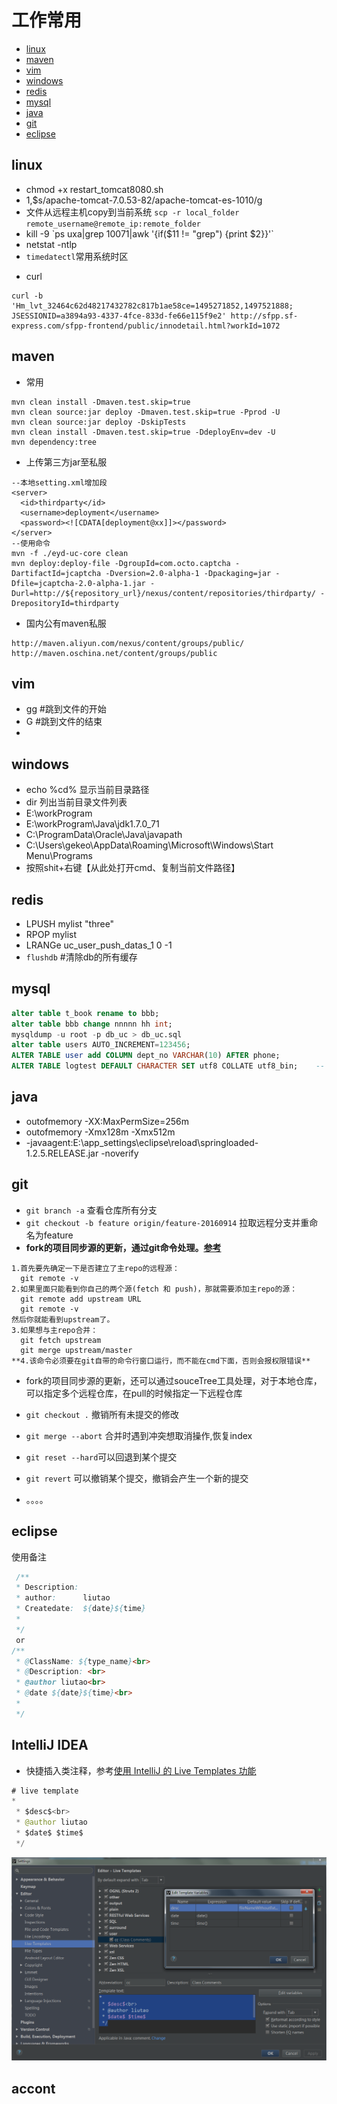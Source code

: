 # 工作常用
* [linux](#linux)
* [maven](#maven)
* [vim](#vim)
* [windows](#windows)
* [redis](#redis)
* [mysql](#mysql)
* [java](#java)
* [git](#git)
* [eclipse](#eclipse)

## linux
+ chmod +x restart_tomcat8080.sh
+ 1,$s/apache-tomcat-7.0.53-82/apache-tomcat-es-1010/g
+ 文件从远程主机copy到当前系统 `scp -r local_folder remote_username@remote_ip:remote_folder`
+ kill -9 \`ps uxa|grep 10071|awk '{if($11 != "grep") {print $2}}'\`
+ netstat -ntlp
+ `timedatectl`常用系统时区
* curl
```shell
curl -b 'Hm_lvt_32464c62d48217432782c817b1ae58ce=1495271852,1497521888; JSESSIONID=a3894a93-4337-4fce-833d-fe66e115f9e2' http://sfpp.sf-express.com/sfpp-frontend/public/innodetail.html?workId=1072
```

## maven
* 常用
```
mvn clean install -Dmaven.test.skip=true
mvn clean source:jar deploy -Dmaven.test.skip=true -Pprod -U
mvn clean source:jar deploy -DskipTests
mvn clean install -Dmaven.test.skip=true -DdeployEnv=dev -U
mvn dependency:tree
```

* 上传第三方jar至私服
```
--本地setting.xml增加段
<server>
  <id>thirdparty</id>
  <username>deployment</username>
  <password><![CDATA[deployment@xx]]></password>
</server>
--使用命令
mvn -f ./eyd-uc-core clean
mvn deploy:deploy-file -DgroupId=com.octo.captcha -DartifactId=jcaptcha -Dversion=2.0-alpha-1 -Dpackaging=jar -Dfile=jcaptcha-2.0-alpha-1.jar -Durl=http://${repository_url}/nexus/content/repositories/thirdparty/ -DrepositoryId=thirdparty
```

* 国内公有maven私服
```
http://maven.aliyun.com/nexus/content/groups/public/
http://maven.oschina.net/content/groups/public
```

## vim
* gg #跳到文件的开始
* G #跳到文件的结束
*

## windows
* echo %cd%		显示当前目录路径
* dir				列出当前目录文件列表
* E:\workProgram
* E:\workProgram\Java\jdk1.7.0_71
* C:\ProgramData\Oracle\Java\javapath
* C:\Users\gekeo\AppData\Roaming\Microsoft\Windows\Start Menu\Programs
* 按照shit+右键【从此处打开cmd、复制当前文件路径】

## redis
* LPUSH mylist "three"
* RPOP mylist
* LRANGe uc_user_push_datas_1 0 -1
* `flushdb` #清除db的所有缓存


## mysql
```sql
alter table t_book rename to bbb;
alter table bbb change nnnnn hh int;
mysqldump -u root -p db_uc > db_uc.sql
alter table users AUTO_INCREMENT=123456;
ALTER TABLE user add COLUMN dept_no VARCHAR(10) AFTER phone;
ALTER TABLE logtest DEFAULT CHARACTER SET utf8 COLLATE utf8_bin;    -- 修改大小写精度
```

## java
* outofmemory -XX:MaxPermSize=256m
* outofmemory -Xmx128m -Xmx512m
* -javaagent:E:\app_settings\eclipse\reload\springloaded-1.2.5.RELEASE.jar -noverify

## git
* `git branch -a` 查看仓库所有分支
* `git checkout -b feature origin/feature-20160914` 拉取远程分支并重命名为feature
* **fork的项目同步源的更新，通过git命令处理。**[**参考**](https://segmentfault.com/q/1010000002590371)
```
1.首先要先确定一下是否建立了主repo的远程源：  
  git remote -v
2.如果里面只能看到你自己的两个源(fetch 和 push)，那就需要添加主repo的源：  
  git remote add upstream URL
  git remote -v
然后你就能看到upstream了。  
3.如果想与主repo合并：  
  git fetch upstream
  git merge upstream/master
**4.该命令必须要在git自带的命令行窗口运行，而不能在cmd下面，否则会报权限错误**  
```
* fork的项目同步源的更新，还可以通过souceTree工具处理，对于本地仓库，可以指定多个远程仓库，在pull的时候指定一下远程仓库

* `git checkout .` 撤销所有未提交的修改
* `git merge --abort` 合并时遇到冲突想取消操作,恢复index
* `git reset --hard`可以回退到某个提交
* `git revert` 可以撤销某个提交，撤销会产生一个新的提交
* 。。。。

## eclipse
使用备注

```java
 /**
 * Description:
 * author:      liutao
 * Createdate:  ${date}${time}
 *
 */
 or
/**
 * @ClassName: ${type_name}<br>
 * @Description: <br>
 * @author liutao<br>
 * @date ${date}${time}<br>
 *
 */
 ```
 ## IntelliJ IDEA
* 快捷插入类注释，参考[使用 IntelliJ 的 Live Templates 功能](http://jingyan.baidu.com/article/48b558e32a22b57f38c09a18.html)
```java
# live template
*
 * $desc$<br>
 * @author liutao
 * $date$ $time$
 */
 ```
 ![class-comments](images/class-comments.png)

 ## accont
 ```

 ```
